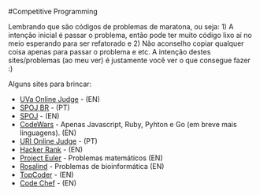 #Competitive Programming

Lembrando que são códigos de problemas de maratona, ou seja: 1) A intenção inicial é passar o problema, então pode ter muito código lixo aí no meio esperando para ser refatorado e 2) Não aconselho copiar qualquer coisa apenas para passar o problema e etc. A intenção destes sites/problemas (ao meu ver) é justamente você ver o que consegue fazer :)


Alguns sites para brincar:

*   [UVa Online Judge](http://uva.onlinejudge.org/) - (EN)
*   [SPOJ BR](http://br.spoj.com) - (PT)
*   [SPOJ](http://www.spoj.com/) - (EN)
*   [CodeWars](http://www.codewars.com/) - Apenas Javascript, Ruby, Pyhton e Go (em breve mais linguagens). (EN)
*   [URI Online Judge](http://www.urionlinejudge.com.br) - (PT)
*   [Hacker Rank](https://www.hackerrank.com/) - (EN)
*   [Project Euler](http://projecteuler.net/) - Problemas matemáticos (EN)
*   [Rosalind](http://rosalind.info/problems/locations/) - Problemas de bioinformática (EN)
*   [TopCoder](http://www.topcoder.com/) - (EN)
*   [Code Chef](http://www.codechef.com/) - (EN)
